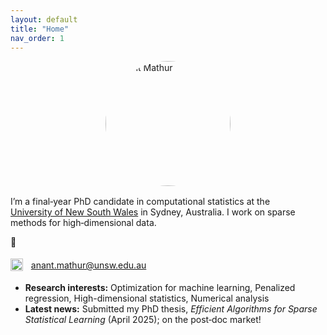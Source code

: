 ```yaml
---
layout: default
title: "Home"
nav_order: 1
---
```

<img src="{{ '/assets/img/profile.jpg' | relative_url }}"
     alt="Anant Mathur"
     style="width:200px !important; max-width:none; border-radius:50%; display:block; margin:0 auto 1rem;" />



I’m a final‑year PhD candidate in computational statistics at the  
[University of New South Wales](https://www.unsw.edu.au/science/our-schools/maths) in Sydney, Australia. I work on sparse
methods for high‑dimensional data.

📧 <div style="display:inline-flex; align-items:center; gap:0.4rem;">
  <a href="https://scholar.google.com/citations?user=vup-L7oAAAAJ&hl=en"
     target="_blank" rel="noopener">
    <img src="{{ '/assets/img/Google_Scholar_logo.svg.png' | relative_url }}"
         alt="Google Scholar profile"
         style="width:20px; height:20px;"/>
  </a>
  <a href="mailto:anant.mathur@unsw.edu.au">anant.mathur@unsw.edu.au</a>
</div>


- **Research interests:** Optimization for machine learning,  Penalized regression, High-dimensional statistics, Numerical analysis
- **Latest news:** Submitted my PhD thesis, *Efficient Algorithms for Sparse Statistical Learning*  (April 2025); on the post‑doc market!
